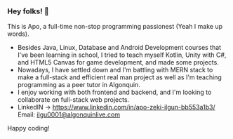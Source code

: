 ### Hey folks! 👋

This is Apo, a full-time non-stop programming passionest (Yeah I make up words). 

- Besides Java, Linux, Database and Android Development courses that I've been learning in school, I tried to teach myself Kotlin, Unity with C#, and HTML5 Canvas for game development, and made some projects. 
- Nowadays, I have settled down and I'm battling with MERN stack to make a full-stack and efficient real man project as well as I'm teaching programming as a peer tutor in Algonquin. 
- I enjoy working with both frontend and backend, and I'm looking to collaborate on full-stack web projects.
- LinkedIN -> https://www.linkedin.com/in/apo-zeki-ilgun-bb553a1b3/
  Email: ilgu0001@algonquinlive.com
  
Happy coding!

<!--
**karkaplani/karkaplani** is a ✨ _special_ ✨ repository because its `README.md` (this file) appears on your GitHub profile.

Here are some ideas to get you started:

- 🔭 I’m currently working on ...
- 🌱 I’m currently learning ...
- 👯 I’m looking to collaborate on ...
- 🤔 I’m looking for help with ...
- 💬 Ask me about ...
- 📫 How to reach me: ...
- 😄 Pronouns: ...
- ⚡ Fun fact: ...
-->


